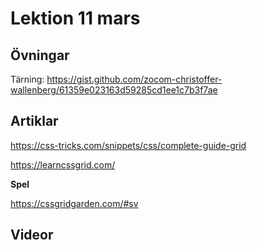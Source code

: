 # Lektion 11 mars

## Övningar

Tärning: https://gist.github.com/zocom-christoffer-wallenberg/61359e023163d59285cd1ee1c7b3f7ae

## Artiklar

https://css-tricks.com/snippets/css/complete-guide-grid

https://learncssgrid.com/

**Spel**

https://cssgridgarden.com/#sv



## Videor
